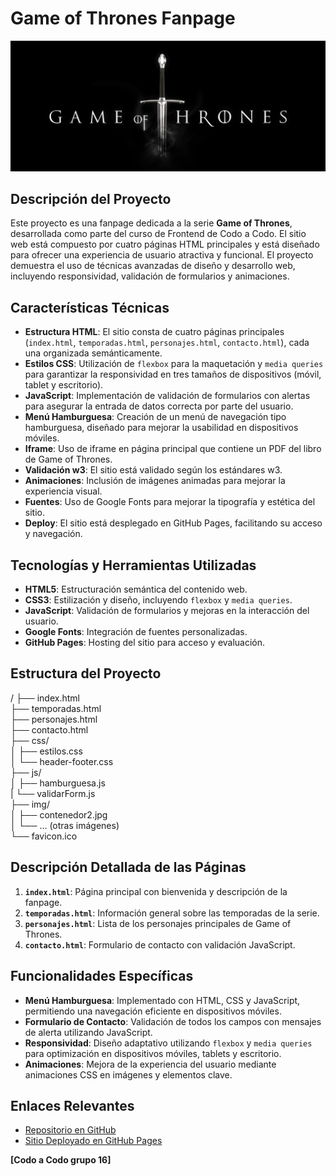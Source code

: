 
# Game of Thrones Fanpage

![Game of Thrones Banner](img/contenedor2.jpg)

## Descripción del Proyecto

Este proyecto es una fanpage dedicada a la serie **Game of Thrones**, desarrollada como parte del curso de  Frontend de Codo a Codo. El sitio web está compuesto por cuatro páginas HTML principales y está diseñado para ofrecer una experiencia de usuario atractiva y funcional. El proyecto demuestra el uso de técnicas avanzadas de diseño y desarrollo web, incluyendo responsividad, validación de formularios y animaciones.

## Características Técnicas

- **Estructura HTML**: El sitio consta de cuatro páginas principales (`index.html`, `temporadas.html`, `personajes.html`, `contacto.html`), cada una organizada semánticamente.
- **Estilos CSS**: Utilización de `flexbox` para la maquetación y `media queries` para garantizar la responsividad en tres tamaños de dispositivos (móvil, tablet y escritorio).
- **JavaScript**: Implementación de validación de formularios con alertas para asegurar la entrada de datos correcta por parte del usuario.
- **Menú Hamburguesa**: Creación de un menú de navegación tipo hamburguesa, diseñado para mejorar la usabilidad en dispositivos móviles.
- **Iframe**: Uso de iframe en página principal que contiene un PDF del libro de Game of Thrones.
- **Validación w3**: El sitio está validado según los estándares w3.
- **Animaciones**: Inclusión de imágenes animadas para mejorar la experiencia visual.
- **Fuentes**: Uso de Google Fonts para mejorar la tipografía y estética del sitio.
- **Deploy**: El sitio está desplegado en GitHub Pages, facilitando su acceso y navegación.

## Tecnologías y Herramientas Utilizadas

- **HTML5**: Estructuración semántica del contenido web.
- **CSS3**: Estilización y diseño, incluyendo `flexbox` y `media queries`.
- **JavaScript**: Validación de formularios y mejoras en la interacción del usuario.
- **Google Fonts**: Integración de fuentes personalizadas.
- **GitHub Pages**: Hosting del sitio para acceso y evaluación.

## Estructura del Proyecto

/
├── index.html  
├── temporadas.html  
├── personajes.html  
├── contacto.html  
├── css/  
│ ├── estilos.css  
│ └── header-footer.css  
├── js/  
│ ├── hamburguesa.js  
| └── validarForm.js  
├── img/  
│ ├── contenedor2.jpg  
│ └── ... (otras imágenes)  
└── favicon.ico  



## Descripción Detallada de las Páginas

1. **`index.html`**: Página principal con bienvenida y descripción de la fanpage.
2. **`temporadas.html`**: Información general sobre las temporadas de la serie.
3. **`personajes.html`**: Lista de los personajes principales de Game of Thrones.
4. **`contacto.html`**: Formulario de contacto con validación JavaScript.

## Funcionalidades Específicas

- **Menú Hamburguesa**: Implementado con HTML, CSS y JavaScript, permitiendo una navegación eficiente en dispositivos móviles.
- **Formulario de Contacto**: Validación de todos los campos con mensajes de alerta utilizando JavaScript.
- **Responsividad**: Diseño adaptativo utilizando `flexbox` y `media queries` para optimización en dispositivos móviles, tablets y escritorio.
- **Animaciones**: Mejora de la experiencia del usuario mediante animaciones CSS en imágenes y elementos clave.

## Enlaces Relevantes

- [Repositorio en GitHub](https://github.com/fabtrr22/trabajoGoT/tree/maquetado-version-3)
- [Sitio Deployado en GitHub Pages](https://fabtrr22.github.io/trabajoGoT/)


**[Codo a Codo grupo 16]**

